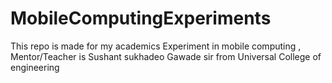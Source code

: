 # MobileComputingExperiments
This repo is made for my academics Experiment in mobile computing , Mentor/Teacher is Sushant sukhadeo Gawade sir from Universal College of engineering 
